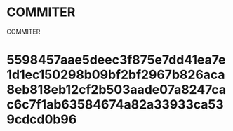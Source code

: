 # COMMITER
COMMITER






# 5598457aae5deec3f875e7dd41ea7e1d1ec150298b09bf2bf2967b826aca8eb818eb12cf2b503aade07a8247cac6c7f1ab63584674a82a33933ca539cdcd0b96
